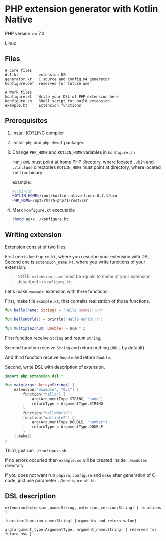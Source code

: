 # PHP extension generator with Kotlin Native

PHP version >= 7.0

Linux

## Files

```
# Core files
dsl.kt         extension DSL
generator.kr   C source and config.m4 generator
konfigure.def  reserved for future use
 
# Work files
konfigure.kt   Write your DSL of PHP extension here
konfigure.sh   Shell script for build extension.
example.kt     Extension functions
```

## Prerequisites

1. [Install KOTLINC compiler](https://kotlinlang.org/docs/tutorials/native/basic-kotlin-native-app.html)
2. Install `php` and `php-devel` packages
3. Change `PHP_HOME` and `KOTLIN_HOME` variables in `konfigure.sh`

   `PHP_HOME` must point at home PHP directory, where located `./bin` and `./include` directories
   `KOTLIN_HOME` must point at directory, where located `kotlinc` binary

   example:
   ```sh
   #!/bin/sh
   KOTLIN_HOME=/root/kotlin-native-linux-0.7.1/bin
   PHP_HOME=/opt/rh/rh-php71/root/usr
   ```
4. Mark `konfigure.kt` executable

   ```sh
   chmod ug+x ./konfigure.kt
   ```

## Writing extension

Extension consist of two files.

First one is `konfigure.kt`, where you describe your extension with DSL.
Second one is `extension_name.kt`, where you write functions of your extension.

> NOTE! `extension_name` must be equals to name of your extension described in `konfigure.kt`.


Let's make `example` extension with three functions.

First, make file `example.kt`, that contains realization of those functions.

```kotlin
fun hello(name: String) = "Hello $name!!!\n"

fun helloWorld() = println("Hello World!!!")

fun multiple2(num: Double) = num * 2
```

First function receive `String` and return `String`.

Second function receive `String` and return nothing (`NULL` by default).

And third function receive `Double` and return `Double`.


Second, write DSL with description of extension.

```kotlin
import php.extension.dsl.*

fun main(args: Array<String>) {
    extension("example", "0.1") {
        function("hello") {
            arg(ArgumentType.STRING, "name")
            returnType = ArgumentType.STRING
        }
        function("helloWorld")
        function("multiple2") {
            arg(ArgumentType.DOUBLE, "number")
            returnType = ArgumentType.DOUBLE
        }
    }.make()
}
```

Third, just run `./konfigure.sh`.

If no errors occuried then `example.so` will be created inside `./modules` directory.

If you does not want run `phpize`, `configure` and `make` after generation of C-code, just use parameter `./konfigure.sh kt`.

## DSL description

```
extension(extension_name:String, extension_version:String) { functions }

function(function_name:String) {arguments and return value}

arg(argument_type:ArgumentType, argument_name:String) { reserved for future use }
``` 